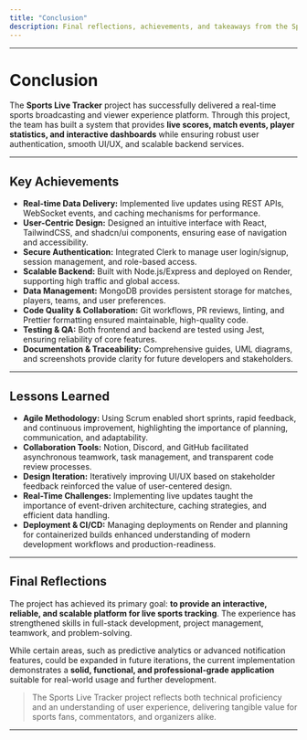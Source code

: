 ```yaml
---
title: "Conclusion"
description: Final reflections, achievements, and takeaways from the Sports Live Tracker project.
---
```


---

# Conclusion

The **Sports Live Tracker** project has successfully delivered a real-time sports broadcasting and viewer experience platform. Through this project, the team has built a system that provides **live scores, match events, player statistics, and interactive dashboards** while ensuring robust user authentication, smooth UI/UX, and scalable backend services.

---

## Key Achievements

- **Real-time Data Delivery:** Implemented live updates using REST APIs, WebSocket events, and caching mechanisms for performance.  
- **User-Centric Design:** Designed an intuitive interface with React, TailwindCSS, and shadcn/ui components, ensuring ease of navigation and accessibility.  
- **Secure Authentication:** Integrated Clerk to manage user login/signup, session management, and role-based access.  
- **Scalable Backend:** Built with Node.js/Express and deployed on Render, supporting high traffic and global access.  
- **Data Management:** MongoDB provides persistent storage for matches, players, teams, and user preferences.  
- **Code Quality & Collaboration:** Git workflows, PR reviews, linting, and Prettier formatting ensured maintainable, high-quality code.  
- **Testing & QA:** Both frontend and backend are tested using Jest, ensuring reliability of core features.  
- **Documentation & Traceability:** Comprehensive guides, UML diagrams, and screenshots provide clarity for future developers and stakeholders.

---

## Lessons Learned

- **Agile Methodology:** Using Scrum enabled short sprints, rapid feedback, and continuous improvement, highlighting the importance of planning, communication, and adaptability.  
- **Collaboration Tools:** Notion, Discord, and GitHub facilitated asynchronous teamwork, task management, and transparent code review processes.  
- **Design Iteration:** Iteratively improving UI/UX based on stakeholder feedback reinforced the value of user-centered design.  
- **Real-Time Challenges:** Implementing live updates taught the importance of event-driven architecture, caching strategies, and efficient data handling.  
- **Deployment & CI/CD:** Managing deployments on Render and planning for containerized builds enhanced understanding of modern development workflows and production-readiness.

---

## Final Reflections

The project has achieved its primary goal: **to provide an interactive, reliable, and scalable platform for live sports tracking**. The experience has strengthened skills in full-stack development, project management, teamwork, and problem-solving.  

While certain areas, such as predictive analytics or advanced notification features, could be expanded in future iterations, the current implementation demonstrates a **solid, functional, and professional-grade application** suitable for real-world usage and further development.

> The Sports Live Tracker project reflects both technical proficiency and an understanding of user experience, delivering tangible value for sports fans, commentators, and organizers alike.

---
